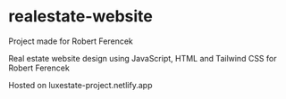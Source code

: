# realestate-website

Project made for Robert Ferencek

Real estate website design using JavaScript, HTML and Tailwind CSS for Robert Ferencek

Hosted on luxestate-project.netlify.app
